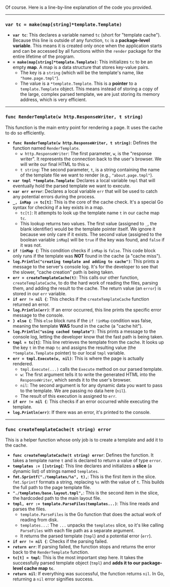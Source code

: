 Of course. Here is a line-by-line explanation of the code you provided.

---

### `var tc = make(map[string]*template.Template)`

- **`var tc`**: This declares a variable named `tc` (short for "template cache"). Because this line is outside of any function, `tc` is a **package-level variable**. This means it is created only once when the application starts and can be accessed by all functions within the `render` package for the entire lifetime of the program.
- **`= make(map[string]*template.Template)`**: This initializes `tc` to be an empty **map**. A map is a data structure that stores key-value pairs.
    - The key is a `string` (which will be the template's name, like `"home.page.tmpl"`).
    - The value is a `*template.Template`. This is a **pointer** to a `template.Template` object. This means instead of storing a copy of the large, complex parsed template, we are just storing its memory address, which is very efficient.

---

### `func RenderTemplate(w http.ResponseWriter, t string)`

This function is the main entry point for rendering a page. It uses the cache to do so efficiently.

- **`func RenderTemplate(w http.ResponseWriter, t string)`**: Defines the function named `RenderTemplate`.
    - `w http.ResponseWriter`: The first parameter, `w`, is the "response writer". It represents the connection back to the user's browser. We will write our final HTML to this `w`.
    - `t string`: The second parameter, `t`, is a string containing the name of the template file we want to render (e.g., `"about.page.tmpl"`).
- **`var tmpl *template.Template`**: Declares a local variable `tmpl` that will eventually hold the parsed template we want to execute.
- **`var err error`**: Declares a local variable `err` that will be used to catch any potential errors during the process.
- **`_, inMap := tc[t]`**: This is the core of the cache check. It's a special Go syntax for checking if a key exists in a map.
    - `tc[t]`: It attempts to look up the template name `t` in our cache map `tc`.
    - This lookup returns two values. The first value (assigned to `_`, the blank identifier) would be the template pointer itself. We ignore it because we only care if it exists. The second value (assigned to the boolean variable `inMap`) will be `true` if the key was found, and `false` if it was not.
- **`if !inMap {`**: This condition checks if `inMap` is `false`. This code block only runs if the template was **NOT** found in the cache (a "cache miss").
- **`log.Println("creating template and adding to cache")`**: This prints a message to the server's console log. It's for the developer to see that the slower, "cache creation" path is being taken.
- **`err = createTemplateCache(t)`**: This calls our other function, `createTemplateCache`, to do the hard work of reading the files, parsing them, and adding the result to the cache. The return value (an `error`) is stored in our `err` variable.
- **`if err != nil {`**: This checks if the `createTemplateCache` function returned an error.
- **`log.Println(err)`**: If an error occurred, this line prints the specific error message to the console.
- **`} else {`**: This `else` block runs if the `if !inMap` condition was false, meaning the template **WAS** found in the cache (a "cache hit").
- **`log.Println("using cached template")`**: This prints a message to the console log, letting the developer know that the fast path is being taken.
- **`tmpl = tc[t]`**: This line retrieves the template from the cache. It looks up the key `t` in the map `tc` and assigns the resulting value (the `*template.Template` pointer) to our local `tmpl` variable.
- **`err = tmpl.Execute(w, nil)`**: This is where the page is actually rendered.
    - `tmpl.Execute(...)` calls the `Execute` method on our parsed template.
    - `w`: The first argument tells it to write the generated HTML into the `ResponseWriter`, which sends it to the user's browser.
    - `nil`: The second argument is for any dynamic data you want to pass to the template. We are passing no data here (`nil`).
    - The result of this execution is assigned to `err`.
- **`if err != nil {`**: This checks if an error occurred while executing the template.
- **`log.Println(err)`**: If there was an error, it's printed to the console.

---

### `func createTemplateCache(t string) error`

This is a helper function whose only job is to create a template and add it to the cache.

- **`func createTemplateCache(t string) error`**: Defines the function. It takes a template name `t` and is declared to return a value of type `error`.
- **`templates := []string{`**: This line declares and initializes a **slice** (a dynamic list) of strings named `templates`.
- **`fmt.Sprintf("./templates/%s", t),`**: This is the first item in the slice. `fmt.Sprintf` formats a string, replacing `%s` with the value of `t`. This builds the full path to the page template file.
- **`"./templates/base.layout.tmpl",`**: This is the second item in the slice, the hardcoded path to the main layout file.
- **`tmpl, err := template.ParseFiles(templates...)`**: This line reads and parses the files.
    - `template.ParseFiles` is the Go function that does the actual work of reading from disk.
    - `templates...`: The `...` unpacks the `templates` slice, so it's like calling `ParseFiles` with each file path as a separate argument.
    - It returns the parsed template (`tmpl`) and a potential error (`err`).
- **`if err != nil {`**: Checks if the parsing failed.
- **`return err`**: If parsing failed, the function stops and returns the error back to the `RenderTemplate` function.
- **`tc[t] = tmpl`**: This is the most important step here. It takes the successfully parsed template object (`tmpl`) and **adds it to our package-level cache map `tc`**.
- **`return nil`**: If everything was successful, the function returns `nil`. In Go, returning a `nil` error signifies success.